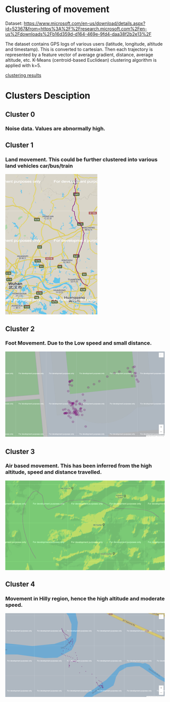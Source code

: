 # Clustering of movement
Dataset: https://www.microsoft.com/en-us/download/details.aspx?id=52367&from=https%3A%2F%2Fresearch.microsoft.com%2Fen-us%2Fdownloads%2Fb16d359d-d164-469e-9fd4-daa38f2b2e13%2F

The dataset contains GPS logs of various users (latitude, longitude, altitude and timestamp). This is converted to cartesian. 
Then each trajectory is represented by a feature vector of average gradient, distance, average altitude, etc. K-Means (centroid-based Euclidean) clustering algorithm is applied with k=5.

[clustering results](Clustering_MSGPS.ipynb)
# Clusters Desciption
   ## Cluster 0
   ### Noise data. Values are abnormally high.
   ## Cluster 1
   ### Land movement. This could be further clustered into various land vehicles car/bus/train
   ![car/bus/train trajectory](car-bus-train.png?raw=true)
   ## Cluster 2
   ### Foot Movement. Due to the Low speed and small distance.
   ![walking](walking.png?raw=true)
   ## Cluster 3
   ### Air based movement. This has been inferred from the high altitude, speed and distance travelled.
   ![flying vehicles trajectory](flying.png?raw=true)
   ## Cluster 4
   ### Movement in Hilly region, hence the high altitude and moderate speed.
   ![hilly region](hilly.png?raw=true)
